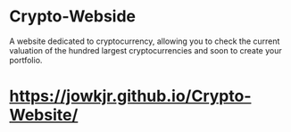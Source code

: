 # Crypto-Webside
A website dedicated to cryptocurrency,
allowing you to check the current valuation of the hundred largest cryptocurrencies and soon to create your portfolio.

# https://jowkjr.github.io/Crypto-Website/
